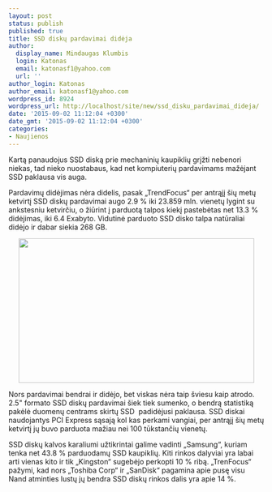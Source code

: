 ```yaml
---
layout: post
status: publish
published: true
title: SSD diskų pardavimai didėja
author:
  display_name: Mindaugas Klumbis
  login: Katonas
  email: katonasf1@yahoo.com
  url: ''
author_login: Katonas
author_email: katonasf1@yahoo.com
wordpress_id: 8924
wordpress_url: http://localhost/site/new/ssd_disku_pardavimai_dideja/
date: '2015-09-02 11:12:04 +0300'
date_gmt: '2015-09-02 11:12:04 +0300'
categories:
- Naujienos
---
```

<p>
	Kartą panaudojus SSD diską prie mechaninių kaupiklių grįžti nebenori niekas, tad nieko nuostabaus, kad net kompiuterių pardavimams mažėjant SSD paklausa vis auga.</p>
<p>
	Pardavimų didėjimas nėra didelis, pasak &bdquo;TrendFocus&ldquo; per antrąjį &scaron;ių metų ketvirtį SSD diskų pardavimai augo 2.9 % iki 23.859 mln. vienetų lygint su ankstesniu ketvirčiu, o žiūrint į parduotą talpos kiekį pastebėtas net 13.3 % didėjimas, iki 6.4 Exabyto. Vidutinė parduoto SSD disko talpa natūraliai didėjo ir dabar siekia 268 GB.</p>
<p style="text-align: center;">
	<a href="http://technews.lt/userfiles/trendfocus_ssd_mkr_q2_2015.jpg"><img alt="" src="http://technews.lt/userfiles/trendfocus_ssd_mkr_q2_2015.jpg" style="width: 464px; height: 285px;" /></a></p>
<p>
	Nors pardavimai bendrai ir didėjo, bet viskas nėra taip &scaron;viesu kaip atrodo. 2.5&quot; formato SSD diskų pardavimai &scaron;iek tiek sumenko, o bendrą statistiką pakėlė duomenų centrams skirtų SSD &nbsp;padidėjusi paklausa. SSD diskai naudojantys PCI Express sąsają kol kas perkami vangiai, per antrąjį &scaron;ių metų ketvirtį jų buvo parduota mažiau nei 100 tūkstančių vienetų.</p>
<p>
	SSD diskų kalvos karaliumi užtikrintai galime vadinti &bdquo;Samsung&ldquo;, kuriam tenka net 43.8 % parduodamų SSD kaupiklių. Kiti rinkos dalyviai yra labai arti vienas kito ir tik &bdquo;Kingston&ldquo; sugebėjo perkopti 10 % ribą. &bdquo;TrenFocus&ldquo; pažymi, kad nors &bdquo;Toshiba Corp&ldquo; ir &bdquo;SanDisk&ldquo; pagamina apie pusę visu Nand atminties lustų jų bendra SSD diskų rinkos dalis yra apie 14 %.</p>
